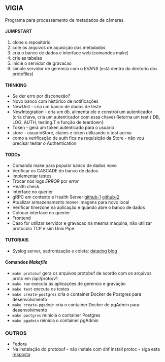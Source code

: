 ## VIGIA

Programa para processamento de metadados de câmeras.

#### JUMPSTART

1. clone o repositório
1. cole os arquivos de aquisição dos metadados
1. cria o banco de dados e interface web (comandos make)
1. crie as tabelas
1. inicie o servidor de gravacao
1. simule servidor de gerencia com o EVANS (está dentro do diretorio dos protofiles)

#### THINKING

* Se der erro por disconexão?
* Novo banco com histórico de notificações
* NewUnit - cria um banco de dados de teste
* NewIntegration - cria um db, alimenta ele  e constroi um autenticador (cria chave, cria um autenticador com essa chave)
Retorna um test { DB, LOG, AUTH, testing.T e função de teardown}
* Token - gera um token autenticado para o usuario
* store - usuarioStore, claims e token utilizando o test acima
* como a verificação de auth fica na requisição da Store - não vou precisar testar o Authentication

#### TODOs

* Comando make para popular banco de dados novo
* Verificar os CASCADE do banco de dados
* Implementar testes
* Trocar nos logs *ERROR* por *error*
* Health check
* Interface no querier
* gRPC em contexto e Health Server [github-1](https://gist.github.com/akhenakh/38dbfea70dc36964e23acc19777f3869) [github-2](https://github.com/grpc/grpc/blob/master/doc/health-checking.md)
* Atualizar armazenamento mover imagens para novo local
* Verificar timezone na aplicação e quando abre o banco de dados
* Colocar interface no querier
* Frontend
* Caso for utilizar servidor e gravacao na mesma máquina, não utilizar protocolo TCP e sim Unix Pipe

#### TUTORIAIS

* Syslog server, padronização e coleta: [datadog blog](https://www.datadoghq.com/blog/go-logging/#implement-a-standard-logging-interface)

#### Comandos *Makefile*

- `make protobuf` gera os arquivos protobuf de acordo com os arquivos proto em /api/proto/v1
- `make run` executa as aplicações de gerencia e gravação
- `make test` executa os testes
- `make create-postgres` cria o container Docker de Postgres para desenvolvimento
- `make create-pgadmin` cria o container Docker de pgAdmin para desenvolvimento
- `make postgres` reinicia o container Postgres
- `make pgadmin` reinicia o container pgAdmin

### OUTROS

* Fedora
 * Na instalação do protobuf - não instale com dnf install protoc - siga esta [resposta](https://stackoverflow.com/questions/40025602/how-to-use-predifined-protobuf-type-i-e-google-protobuf-timestamp-proto-wit)
